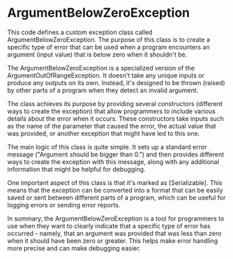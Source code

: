 # ArgumentBelowZeroException

This code defines a custom exception class called ArgumentBelowZeroException. The purpose of this class is to create a specific type of error that can be used when a program encounters an argument (input value) that is below zero when it shouldn't be.

The ArgumentBelowZeroException is a specialized version of the ArgumentOutOfRangeException. It doesn't take any unique inputs or produce any outputs on its own. Instead, it's designed to be thrown (raised) by other parts of a program when they detect an invalid argument.

The class achieves its purpose by providing several constructors (different ways to create the exception) that allow programmers to include various details about the error when it occurs. These constructors take inputs such as the name of the parameter that caused the error, the actual value that was provided, or another exception that might have led to this one.

The main logic of this class is quite simple. It sets up a standard error message ("Argument should be bigger than 0.") and then provides different ways to create the exception with this message, along with any additional information that might be helpful for debugging.

One important aspect of this class is that it's marked as [Serializable]. This means that the exception can be converted into a format that can be easily saved or sent between different parts of a program, which can be useful for logging errors or sending error reports.

In summary, the ArgumentBelowZeroException is a tool for programmers to use when they want to clearly indicate that a specific type of error has occurred - namely, that an argument was provided that was less than zero when it should have been zero or greater. This helps make error handling more precise and can make debugging easier.